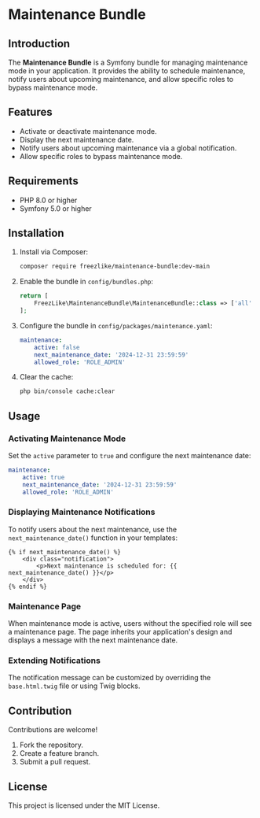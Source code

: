 
# Maintenance Bundle

## Introduction

The **Maintenance Bundle** is a Symfony bundle for managing maintenance mode in your application. 
It provides the ability to schedule maintenance, notify users about upcoming maintenance, and allow specific roles to bypass maintenance mode.

## Features

- Activate or deactivate maintenance mode.
- Display the next maintenance date.
- Notify users about upcoming maintenance via a global notification.
- Allow specific roles to bypass maintenance mode.

## Requirements

- PHP 8.0 or higher
- Symfony 5.0 or higher

## Installation

1. Install via Composer:

   ```bash
   composer require freezlike/maintenance-bundle:dev-main
   ```

2. Enable the bundle in `config/bundles.php`:

   ```php
   return [
       FreezLike\MaintenanceBundle\MaintenanceBundle::class => ['all' => true],
   ];
   ```

3. Configure the bundle in `config/packages/maintenance.yaml`:

   ```yaml
   maintenance:
       active: false
       next_maintenance_date: '2024-12-31 23:59:59'
       allowed_role: 'ROLE_ADMIN'
   ```

4. Clear the cache:

   ```bash
   php bin/console cache:clear
   ```

## Usage

### Activating Maintenance Mode

Set the `active` parameter to `true` and configure the next maintenance date:

```yaml
maintenance:
    active: true
    next_maintenance_date: '2024-12-31 23:59:59'
    allowed_role: 'ROLE_ADMIN'
```

### Displaying Maintenance Notifications

To notify users about the next maintenance, use the `next_maintenance_date()` function in your templates:

```twig
{% if next_maintenance_date() %}
    <div class="notification">
        <p>Next maintenance is scheduled for: {{ next_maintenance_date() }}</p>
    </div>
{% endif %}
```

### Maintenance Page

When maintenance mode is active, users without the specified role will see a maintenance page. The page inherits your application's design and displays a message with the next maintenance date.

### Extending Notifications

The notification message can be customized by overriding the `base.html.twig` file or using Twig blocks.

## Contribution

Contributions are welcome!

1. Fork the repository.
2. Create a feature branch.
3. Submit a pull request.

## License

This project is licensed under the MIT License.
